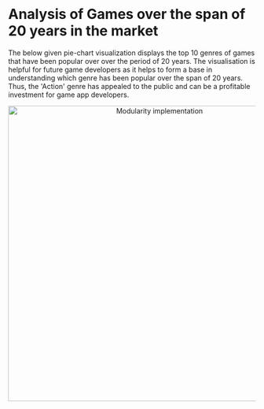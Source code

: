 <br>

# Analysis of Games over the span of 20 years in the market
The below given pie-chart visualization displays the top 10 genres of games that have been popular over over the period of 20 years.
The visualisation is helpful for future game developers as it helps to form a base in understanding which genre has been popular over the span of 20 years. Thus, the 'Action' genre has appealed to the public and can be a profitable investment for game app developers.

<center> <img align ="center" src="https://user-images.githubusercontent.com/43070131/56472427-f21b0200-6423-11e9-8d9e-097036f42a18.PNG" alt="Modularity implementation" width="600"> </center>
